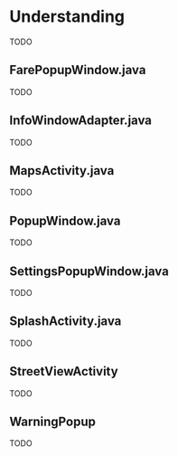 # Understanding
TODO

## FarePopupWindow.java
TODO

## InfoWindowAdapter.java
TODO

## MapsActivity.java
TODO

## PopupWindow.java
TODO

## SettingsPopupWindow.java
TODO

## SplashActivity.java
TODO

## StreetViewActivity
TODO

## WarningPopup
TODO